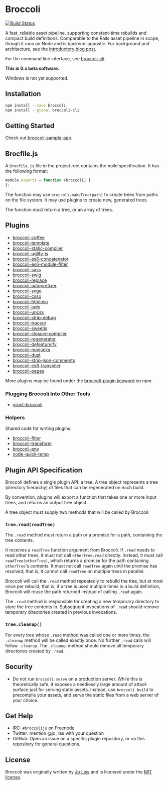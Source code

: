 # Broccoli

[![Build Status](https://travis-ci.org/joliss/broccoli.png?branch=master)](https://travis-ci.org/joliss/broccoli)

A fast, reliable asset pipeline, supporting constant-time rebuilds and compact
build definitions. Comparable to the Rails asset pipeline in scope, though it
runs on Node and is backend-agnostic. For background and architecture, see the
[introductory blog post](http://www.solitr.com/blog/2014/02/broccoli-first-release/).

For the command line interface, see
[broccoli-cli](https://github.com/joliss/broccoli-cli).

**This is 0.x beta software.**

Windows is not yet supported.

## Installation

```bash
npm install --save broccoli
npm install --global broccoli-cli
```

## Getting Started

Check out
[broccoli-sample-app](https://github.com/joliss/broccoli-sample-app).

## Brocfile.js

A `Brocfile.js` file in the project root contains the build specification. It
has the following format:

```js
module.exports = function (broccoli) {
};
```

The function may use `broccoli.makeTree(path)` to create trees from paths on
the file system. It may use plugins to create new, generated trees.

The function must return a tree, or an array of trees.

## Plugins

* [broccoli-coffee](https://github.com/joliss/broccoli-coffee)
* [broccoli-template](https://github.com/joliss/broccoli-template)
* [broccoli-static-compiler](https://github.com/joliss/broccoli-static-compiler)
* [broccoli-uglify-js](https://github.com/joliss/broccoli-uglify-js)
* [broccoli-es6-concatenator](https://github.com/joliss/broccoli-es6-concatenator)
* [broccoli-es6-module-filter](https://github.com/rpflorence/broccoli-es6-module-filter)
* [broccoli-sass](https://github.com/joliss/broccoli-sass)
* [broccoli-swig](https://github.com/shanielh/broccoli-swig)
* [broccoli-replace](https://github.com/outaTiME/broccoli-replace)
* [broccoli-autoprefixer](https://github.com/sindresorhus/broccoli-autoprefixer)
* [broccoli-svgo](https://github.com/sindresorhus/broccoli-svgo)
* [broccoli-csso](https://github.com/sindresorhus/broccoli-csso)
* [broccoli-htmlmin](https://github.com/sindresorhus/broccoli-htmlmin)
* [broccoli-jade](https://github.com/sindresorhus/broccoli-jade)
* [broccoli-uncss](https://github.com/sindresorhus/broccoli-uncss)
* [broccoli-strip-debug](https://github.com/sindresorhus/broccoli-strip-debug)
* [broccoli-traceur](https://github.com/sindresorhus/broccoli-traceur)
* [broccoli-sweetjs](https://github.com/sindresorhus/broccoli-sweetjs)
* [broccoli-closure-compiler](https://github.com/sindresorhus/broccoli-closure-compiler)
* [broccoli-regenerator](https://github.com/sindresorhus/broccoli-regenerator)
* [broccoli-defeatureify](https://github.com/sindresorhus/broccoli-defeatureify)
* [broccoli-nunjucks](https://github.com/sindresorhus/broccoli-nunjucks)
* [broccoli-dust](https://github.com/sindresorhus/broccoli-dust)
* [broccoli-strip-json-comments](https://github.com/sindresorhus/broccoli-strip-json-comments)
* [broccoli-es6-transpiler](https://github.com/sindresorhus/broccoli-es6-transpiler)
* [broccoli-pages](https://github.com/quandl/broccoli-pages)

More plugins may be found under the [broccoli-plugin
keyword](https://www.npmjs.org/browse/keyword/broccoli-plugin) on npm.

### Plugging Broccoli Into Other Tools

* [grunt-broccoli](https://github.com/quandl/grunt-broccoli)

### Helpers

Shared code for writing plugins.

* [broccoli-filter](https://github.com/joliss/broccoli-filter)
* [broccoli-transform](https://github.com/joliss/broccoli-transform)
* [broccoli-env](https://github.com/joliss/broccoli-env)
* [node-quick-temp](https://github.com/joliss/node-quick-temp)

## Plugin API Specification

Broccoli defines a single plugin API: a tree. A tree object represents a tree
(directory hierarchy) of files that can be regenerated on each build.

By convention, plugins will export a function that takes one or more input
trees, and returns an output tree object.

A tree object must supply two methods that will be called by Broccoli:

### `tree.read(readTree)`

The `.read` method must return a path or a promise for a path, containing the
tree contents.

It receives a `readTree` function argument from Broccoli. If `.read` needs to
read other trees, it must not call `otherTree.read` directly. Instead, it must
call `readTree(otherTree)`, which returns a promise for the path containing
`otherTree`'s contents. It must not call `readTree` again until the promise
has resolved; that is, it cannot call `readTree` on multiple trees in
parallel.

Broccoli will call the `.read` method repeatedly to rebuild the tree, but at
most once per rebuild; that is, if a tree is used multiple times in a build
definition, Broccoli will reuse the path returned instead of calling `.read`
again.

The `.read` method is responsible for creating a new temporary directory to
store the tree contents in. Subsequent invocations of `.read` should remove
temporary directories created in previous invocations.

### `tree.cleanup()`

For every tree whose `.read` method was called one or more times, the
`.cleanup` method will be called exactly once. No further `.read` calls will
follow `.cleanup`. The `.cleanup` method should remove all temporary
directories created by `.read`.

## Security

* Do not run `broccoli serve` on a production server. While this is
  theoretically safe, it exposes a needlessly large amount of attack surface
  just for serving static assets. Instead, use `broccoli build` to precompile
  your assets, and serve the static files from a web server of your choice.

## Get Help

* IRC: `#broccolijs` on Freenode
* Twitter: mention @jo_liss with your question
* GitHub: Open an issue on a specific plugin repository, or on this
  repository for general questions.

## License

Broccoli was originally written by [Jo Liss](http://www.solitr.com/) and is
licensed under the [MIT license](LICENSE.md).
